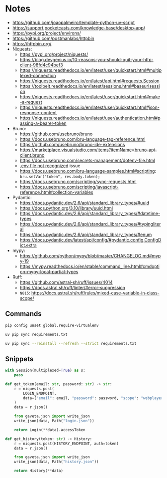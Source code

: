 # Notes

- https://github.com/joaopalmeiro/template-python-uv-script
- https://support.pocketcasts.com/knowledge-base/desktop-app/
- https://pypi.org/project/environs/
- https://github.com/postmanlabs/httpbin
- https://httpbin.org/
- Niquests:
  - https://pypi.org/project/niquests/
  - https://blog.devgenius.io/10-reasons-you-should-quit-your-http-client-98fd4c94bef3
  - https://niquests.readthedocs.io/en/latest/user/quickstart.html#multiplexed-connection
  - https://niquests.readthedocs.io/en/latest/api.html#requests.Session
  - https://toolbelt.readthedocs.io/en/latest/sessions.html#baseurlsession
  - https://niquests.readthedocs.io/en/latest/user/quickstart.html#make-a-request
  - https://niquests.readthedocs.io/en/latest/user/quickstart.html#json-response-content
  - https://niquests.readthedocs.io/en/latest/user/authentication.html#passing-a-bearer-token
- Bruno:
  - https://github.com/usebruno/bruno
  - https://docs.usebruno.com/bru-language-tag-reference.html
  - https://github.com/usebruno/bruno-ide-extensions
  - https://marketplace.visualstudio.com/items?itemName=bruno-api-client.bruno
  - https://docs.usebruno.com/secrets-management/dotenv-file.html
  - [.env file not recognized](https://github.com/usebruno/bruno/issues/1757) issue
  - https://docs.usebruno.com/bru-language-samples.html#scripting: `bru.setVar("token", res.body.token);`
  - https://docs.usebruno.com/scripting/sync-requests.html
  - https://docs.usebruno.com/scripting/javascript-reference.html#collection-variables
- Pydantic:
  - https://docs.pydantic.dev/2.6/api/standard_library_types/#uuid
  - https://docs.python.org/3.10/library/uuid.html
  - https://docs.pydantic.dev/2.6/api/standard_library_types/#datetime-types
  - https://docs.pydantic.dev/2.6/api/standard_library_types/#typingliteral
  - https://docs.pydantic.dev/2.6/api/standard_library_types/#enum
  - https://docs.pydantic.dev/latest/api/config/#pydantic.config.ConfigDict.extra
- mypy:
  - https://github.com/python/mypy/blob/master/CHANGELOG.md#mypy-19
  - https://mypy.readthedocs.io/en/stable/command_line.html#cmdoption-mypy-local-partial-types
- Ruff:
  - https://github.com/astral-sh/ruff/issues/4014
  - https://docs.astral.sh/ruff/linter/#error-suppression
  - `N815`: https://docs.astral.sh/ruff/rules/mixed-case-variable-in-class-scope/

## Commands

```bash
pip config unset global.require-virtualenv
```

```bash
uv pip sync requirements.txt
```

```bash
uv pip sync --reinstall --refresh --strict requirements.txt
```

## Snippets

```python
with Session(multiplexed=True) as s:
    pass
```

```python
def get_token(email: str, password: str) -> str:
    r = niquests.post(
        LOGIN_ENDPOINT,
        data={"email": email, "password": password, "scope": "webplayer"},
    )
    data = r.json()

    from gaveta.json import write_json
    write_json(data, Path("login.json"))

    return Login(**data).accessToken
```

```python
def get_history(token: str) -> History:
    r = niquests.post(HISTORY_ENDPOINT, auth=token)
    data = r.json()

    from gaveta.json import write_json
    write_json(data, Path("history.json"))

    return History(**data)
```
